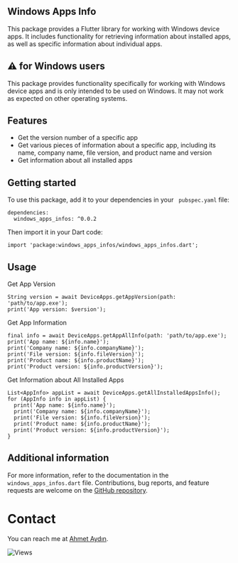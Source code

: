 ## Windows Apps Info

This package provides a Flutter library for working with Windows device apps. It includes functionality for retrieving information about installed apps, as well as specific information about individual apps.


## ⚠️ for Windows users

This package provides functionality specifically for working with Windows device apps and is only intended to be used on Windows. It may not work as expected on other operating systems.
## Features

* Get the version number of a specific app
* Get various pieces of information about a specific app, including its name, company name, file version, and product name and version
* Get information about all installed apps

## Getting started

To use this package, add it to your dependencies in your ` pubspec.yaml` file:
```
dependencies:
  windows_apps_infos: ^0.0.2
```

Then import it in your Dart code:

```
import 'package:windows_apps_infos/windows_apps_infos.dart';
```

## Usage

Get App Version

```
String version = await DeviceApps.getAppVersion(path: 'path/to/app.exe');
print('App version: $version');
```
Get App Information

```
final info = await DeviceApps.getAppAllInfo(path: 'path/to/app.exe');
print('App name: ${info.name}');
print('Company name: ${info.companyName}');
print('File version: ${info.fileVersion}');
print('Product name: ${info.productName}');
print('Product version: ${info.productVersion}');
```

Get Information about All Installed Apps

```
List<AppInfo> appList = await DeviceApps.getAllInstalledAppsInfo();
for (AppInfo info in appList) {
  print('App name: ${info.name}');
  print('Company name: ${info.companyName}');
  print('File version: ${info.fileVersion}');
  print('Product name: ${info.productName}');
  print('Product version: ${info.productVersion}');
}
```

## Additional information

For more information, refer to the documentation in the ` windows_apps_infos.dart` file. Contributions, bug reports, and feature requests are welcome on the [GitHub repository](https://github.com/ahmtydn/windows_apps_info).

# Contact

You can reach me at [Ahmet Aydın](https://ahmetaydin.dev/).

![Views](https://komarev.com/ghpvc/?username=ahmtydn&label=Views)


